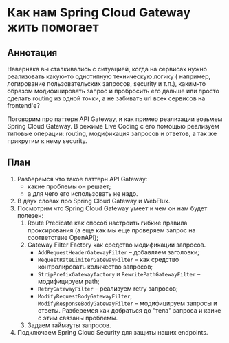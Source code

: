 # Как нам Spring Cloud Gateway жить помогает

## Аннотация

Наверняка вы сталкивались с ситуацией, когда на сервисах нужно реализовать какую-то однотипную техническую логику (
например, логирование пользовательских запросов, security и т.п.), каким-то образом модифицировать запрос и пробросить
его дальше или просто сделать routing из одной точки, а не забивать url всех сервисов на frontend'е?

Поговорим про паттерн API Gateway, и как пример реализации возьмем Spring Cloud Gateway. В режиме Live Coding с его
помощью реализуем типовые операции: routing, модификация запросов и ответов, а так же прикрутим к нему security.

## План

1. Разберемся что такое паттерн API Gateway:
    * какие проблемы он решает;
    * а для чего его использовать не надо.
2. В двух словах про Spring Cloud Gateway и WebFlux.
3. Посмотрим что Spring Cloud Gateway умеет и чем он нам будет полезен:
    1. Route Predicate как способ настроить гибкие правила проксирования (а еще как мы еще проверяем запрос на
       соответствие OpenAPI);
    2. Gateway Filter Factory как средство модификации запросов.
        * `AddRequestHeaderGatewayFilter` – добавляем заголовки;
        * `RequestRateLimiterGatewayFilter` – как средство контролировать количество запросов;
        * `StripPrefixGatewayfactory` и `RewritePathGatewayFilter` – модифицируем path;
        * `RetryGatewayFilter` – реализуем retry запросов;
        * `ModifyRequestBodyGatewayFilter`, `ModifyResponseBodyGatewayFilter` – модифицируем запросы и ответы.
          Разберемся как добраться до "тела" запроса и каике с этим связаны проблемы.
    3. Задаем таймауты запросов.
4. Подключаем Spring Cloud Security для защиты наших endpoints.